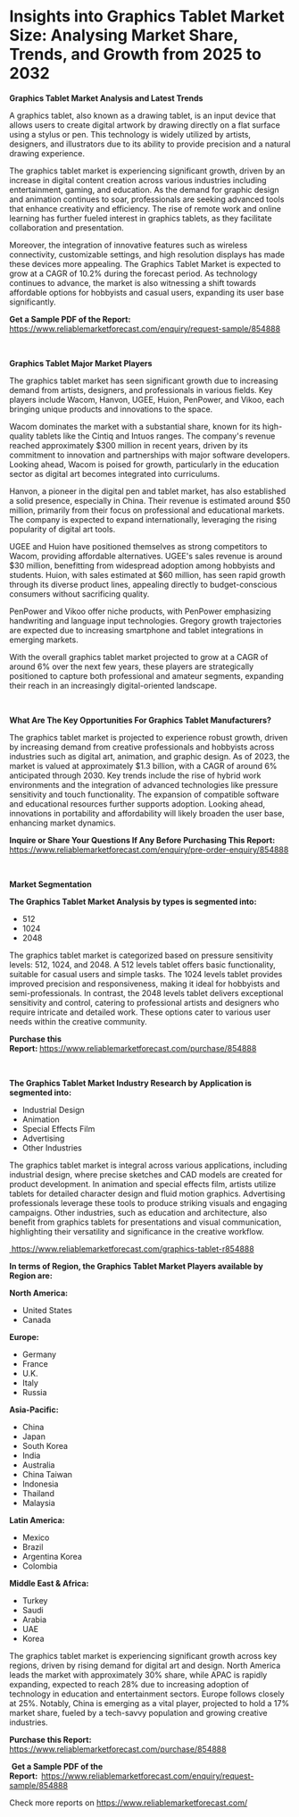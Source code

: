 <p><h1>Insights into Graphics Tablet Market Size: Analysing Market Share, Trends, and Growth from 2025 to 2032</h1></p><p><strong>Graphics Tablet Market Analysis and Latest Trends</strong></p>
<p><p>A graphics tablet, also known as a drawing tablet, is an input device that allows users to create digital artwork by drawing directly on a flat surface using a stylus or pen. This technology is widely utilized by artists, designers, and illustrators due to its ability to provide precision and a natural drawing experience.</p><p>The graphics tablet market is experiencing significant growth, driven by an increase in digital content creation across various industries including entertainment, gaming, and education. As the demand for graphic design and animation continues to soar, professionals are seeking advanced tools that enhance creativity and efficiency. The rise of remote work and online learning has further fueled interest in graphics tablets, as they facilitate collaboration and presentation.</p><p>Moreover, the integration of innovative features such as wireless connectivity, customizable settings, and high resolution displays has made these devices more appealing. The Graphics Tablet Market is expected to grow at a CAGR of 10.2% during the forecast period. As technology continues to advance, the market is also witnessing a shift towards affordable options for hobbyists and casual users, expanding its user base significantly.</p></p>
<p><strong>Get a Sample PDF of the Report:&nbsp;</strong> <a href="https://www.reliablemarketforecast.com/enquiry/request-sample/854888?utm_campaign=3069&utm_medium=2&utm_source=Github&utm_content=ia&utm_term=04042025&utm_id=graphics-tablet">https://www.reliablemarketforecast.com/enquiry/request-sample/854888</a></p>
<p>&nbsp;</p>
<p><strong>Graphics Tablet Major Market Players</strong></p>
<p><p>The graphics tablet market has seen significant growth due to increasing demand from artists, designers, and professionals in various fields. Key players include Wacom, Hanvon, UGEE, Huion, PenPower, and Vikoo, each bringing unique products and innovations to the space.</p><p>Wacom dominates the market with a substantial share, known for its high-quality tablets like the Cintiq and Intuos ranges. The company's revenue reached approximately $300 million in recent years, driven by its commitment to innovation and partnerships with major software developers. Looking ahead, Wacom is poised for growth, particularly in the education sector as digital art becomes integrated into curriculums.</p><p>Hanvon, a pioneer in the digital pen and tablet market, has also established a solid presence, especially in China. Their revenue is estimated around $50 million, primarily from their focus on professional and educational markets. The company is expected to expand internationally, leveraging the rising popularity of digital art tools.</p><p>UGEE and Huion have positioned themselves as strong competitors to Wacom, providing affordable alternatives. UGEE's sales revenue is around $30 million, benefitting from widespread adoption among hobbyists and students. Huion, with sales estimated at $60 million, has seen rapid growth through its diverse product lines, appealing directly to budget-conscious consumers without sacrificing quality.</p><p>PenPower and Vikoo offer niche products, with PenPower emphasizing handwriting and language input technologies. Gregory growth trajectories are expected due to increasing smartphone and tablet integrations in emerging markets.</p><p>With the overall graphics tablet market projected to grow at a CAGR of around 6% over the next few years, these players are strategically positioned to capture both professional and amateur segments, expanding their reach in an increasingly digital-oriented landscape.</p></p>
<p>&nbsp;</p>
<p><strong>What Are The Key Opportunities For Graphics Tablet Manufacturers?</strong></p>
<p><p>The graphics tablet market is projected to experience robust growth, driven by increasing demand from creative professionals and hobbyists across industries such as digital art, animation, and graphic design. As of 2023, the market is valued at approximately $1.3 billion, with a CAGR of around 6% anticipated through 2030. Key trends include the rise of hybrid work environments and the integration of advanced technologies like pressure sensitivity and touch functionality. The expansion of compatible software and educational resources further supports adoption. Looking ahead, innovations in portability and affordability will likely broaden the user base, enhancing market dynamics.</p></p>
<p><strong>Inquire or Share Your Questions If Any Before Purchasing This Report:</strong> <a href="https://www.reliablemarketforecast.com/enquiry/pre-order-enquiry/854888?utm_campaign=3069&utm_medium=2&utm_source=Github&utm_content=ia&utm_term=04042025&utm_id=graphics-tablet">https://www.reliablemarketforecast.com/enquiry/pre-order-enquiry/854888</a></p>
<p>&nbsp;</p>
<p><strong>Market Segmentation</strong></p>
<p><strong>The Graphics Tablet Market Analysis by types is segmented into:</strong></p>
<p><ul><li>512</li><li>1024</li><li>2048</li></ul></p>
<p><p>The graphics tablet market is categorized based on pressure sensitivity levels: 512, 1024, and 2048. A 512 levels tablet offers basic functionality, suitable for casual users and simple tasks. The 1024 levels tablet provides improved precision and responsiveness, making it ideal for hobbyists and semi-professionals. In contrast, the 2048 levels tablet delivers exceptional sensitivity and control, catering to professional artists and designers who require intricate and detailed work. These options cater to various user needs within the creative community.</p></p>
<p><strong>Purchase this Report:&nbsp;</strong><a href="https://www.reliablemarketforecast.com/purchase/854888?utm_campaign=3069&utm_medium=2&utm_source=Github&utm_content=ia&utm_term=04042025&utm_id=graphics-tablet">https://www.reliablemarketforecast.com/purchase/854888</a></p>
<p>&nbsp;</p>
<p><strong>The Graphics Tablet Market Industry Research by Application is segmented into:</strong></p>
<p><ul><li>Industrial Design</li><li>Animation</li><li>Special Effects Film</li><li>Advertising</li><li>Other Industries</li></ul></p>
<p><p>The graphics tablet market is integral across various applications, including industrial design, where precise sketches and CAD models are created for product development. In animation and special effects film, artists utilize tablets for detailed character design and fluid motion graphics. Advertising professionals leverage these tools to produce striking visuals and engaging campaigns. Other industries, such as education and architecture, also benefit from graphics tablets for presentations and visual communication, highlighting their versatility and significance in the creative workflow.</p></p>
<p><a href="https://www.reliablemarketforecast.com/graphics-tablet-r854888?utm_campaign=3069&utm_medium=2&utm_source=Github&utm_content=ia&utm_term=04042025&utm_id=graphics-tablet">&nbsp;https://www.reliablemarketforecast.com/graphics-tablet-r854888</a></p>
<p><strong>In terms of Region, the Graphics Tablet Market Players available by Region are:</strong></p>
<p>
    <p> <strong> North America: </strong>
        <ul>
            <li>United States</li>
            <li>Canada</li>
        </ul>
        </p> 
    <p> <strong> Europe: </strong>
        <ul>
            <li>Germany</li>
            <li>France</li>
            <li>U.K.</li>
            <li>Italy</li>
            <li>Russia</li>
        </ul>
        </p> 
    <p> <strong> Asia-Pacific: </strong>
        <ul>
            <li>China</li>
            <li>Japan</li>
            <li>South Korea</li>
            <li>India</li>
            <li>Australia</li>
            <li>China Taiwan</li>
            <li>Indonesia</li>
            <li>Thailand</li>
            <li>Malaysia</li>
        </ul>
        </p> 
    <p> <strong> Latin America: </strong>
        <ul>
            <li>Mexico</li>
            <li>Brazil</li>
            <li>Argentina Korea</li>
            <li>Colombia</li>
        </ul>
        </p> 
    <p> <strong> Middle East & Africa: </strong>
        <ul>
            <li>Turkey</li>
            <li>Saudi</li>
            <li>Arabia</li>
            <li>UAE</li>
            <li>Korea</li>
        </ul>
    </p>
    </p>
<p><p>The graphics tablet market is experiencing significant growth across key regions, driven by rising demand for digital art and design. North America leads the market with approximately 30% share, while APAC is rapidly expanding, expected to reach 28% due to increasing adoption of technology in education and entertainment sectors. Europe follows closely at 25%. Notably, China is emerging as a vital player, projected to hold a 17% market share, fueled by a tech-savvy population and growing creative industries.</p></p>
<p><strong>Purchase this Report: </strong><a href="https://www.reliablemarketforecast.com/purchase/854888?utm_campaign=3069&utm_medium=2&utm_source=Github&utm_content=ia&utm_term=04042025&utm_id=graphics-tablet">https://www.reliablemarketforecast.com/purchase/854888</a></p>
<p>&nbsp;<strong>Get a Sample PDF of the Report:&nbsp;&nbsp;</strong><a href="https://www.reliablemarketforecast.com/enquiry/request-sample/854888?utm_campaign=3069&utm_medium=2&utm_source=Github&utm_content=ia&utm_term=04042025&utm_id=graphics-tablet">https://www.reliablemarketforecast.com/enquiry/request-sample/854888</a></p>
<p><strong></strong></p>
<p>Check more reports on <a href="https://www.reliablemarketforecast.com/?utm_campaign=3069&utm_medium=2&utm_source=Github&utm_content=ia&utm_term=04042025&utm_id=graphics-tablet">https://www.reliablemarketforecast.com/</a></p>